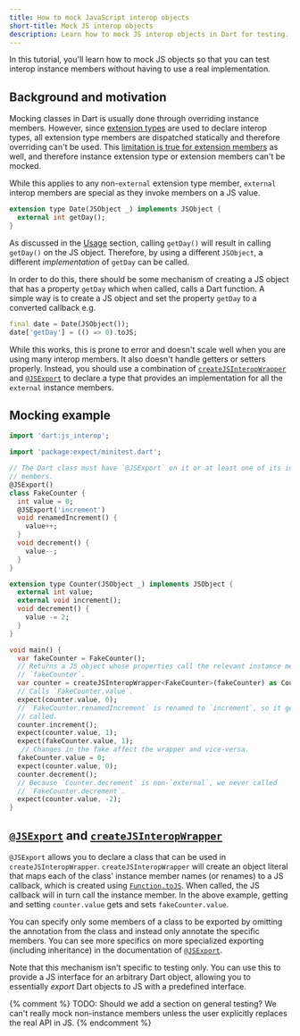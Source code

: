 ```yaml
---
title: How to mock JavaScript interop objects
short-title: Mock JS interop objects
description: Learn how to mock JS interop objects in Dart for testing.
---
```


In this tutorial, you'll learn how to mock JS objects so that you can test
interop instance members without having to use a real implementation.

## Background and motivation

Mocking classes in Dart is usually done through overriding instance members.
However, since [extension types] are used to declare interop types, all
extension type members are dispatched statically and therefore overriding can't
be used. This [limitation is true for extension members] as well, and therefore
instance extension type or extension members can't be mocked.

While this applies to any non-`external` extension type member, `external`
interop members are special as they invoke members on a JS value.

```dart
extension type Date(JSObject _) implements JSObject {
  external int getDay();
}
```

As discussed in the [Usage] section, calling `getDay()` will result in calling
`getDay()` on the JS object. Therefore, by using a different `JSObject`, a
different *implementation* of `getDay` can be called.

In order to do this, there should be some mechanism of creating a JS object that
has a property `getDay` which when called, calls a Dart function. A simple way
is to create a JS object and set the property `getDay` to a converted callback
e.g.

```dart
final date = Date(JSObject());
date['getDay'] = (() => 0).toJS;
```

While this works, this is prone to error and doesn't scale well when you are
using many interop members. It also doesn't handle getters or setters properly.
Instead, you should use a combination of [`createJSInteropWrapper`] and
[`@JSExport`] to declare a type that provides an implementation for all the
`external` instance members.

## Mocking example

```dart
import 'dart:js_interop';

import 'package:expect/minitest.dart';

// The Dart class must have `@JSExport` on it or at least one of its instance
// members.
@JSExport()
class FakeCounter {
  int value = 0;
  @JSExport('increment')
  void renamedIncrement() {
    value++;
  }
  void decrement() {
    value--;
  }
}

extension type Counter(JSObject _) implements JSObject {
  external int value;
  external void increment();
  void decrement() {
    value -= 2;
  }
}

void main() {
  var fakeCounter = FakeCounter();
  // Returns a JS object whose properties call the relevant instance members in
  // `fakeCounter`.
  var counter = createJSInteropWrapper<FakeCounter>(fakeCounter) as Counter;
  // Calls `FakeCounter.value`.
  expect(counter.value, 0);
  // `FakeCounter.renamedIncrement` is renamed to `increment`, so it gets
  // called.
  counter.increment();
  expect(counter.value, 1);
  expect(fakeCounter.value, 1);
   // Changes in the fake affect the wrapper and vice-versa.
  fakeCounter.value = 0;
  expect(counter.value, 0);
  counter.decrement();
  // Because `Counter.decrement` is non-`external`, we never called
  // `FakeCounter.decrement`.
  expect(counter.value, -2);
}
```

## [`@JSExport`] and [`createJSInteropWrapper`]

`@JSExport` allows you to declare a class that can be used in
`createJSInteropWrapper`. `createJSInteropWrapper` will create an object literal
that maps each of the class' instance member names (or renames) to a JS
callback, which is created using [`Function.toJS`]. When called, the JS callback
will in turn call the instance member. In the above example, getting and setting
`counter.value` gets and sets `fakeCounter.value`.

You can specify only some members of a class to be exported by omitting the
annotation from the class and instead only annotate the specific members. You
can see more specifics on more specialized exporting (including inheritance) in
the documentation of [`@JSExport`].

Note that this mechanism isn't specific to testing only. You can use this to
provide a JS interface for an arbitrary Dart object, allowing you to essentially
*export* Dart objects to JS with a predefined interface.

{% comment %}
TODO: Should we add a section on general testing? We can't really mock
non-instance members unless the user explicitly replaces the real API in JS.
{% endcomment %}

[Usage]: /interop/js-interop/usage
[`createJSInteropWrapper`]: {{site.dart-api}}/dart-js_interop/createJSInteropWrapper.html
[`Function.toJS`]: {{site.dart-api}}/dart-js_interop/FunctionToJSExportedDartFunction/toJS.html
[`@JSExport`]: {{site.dart-api}}/dart-js_interop/JSExport-class.html
[limitation is true for extension members]: {{site.repo.dart.org}}/mockito/blob/master/FAQ.md#how-do-i-mock-an-extension-method
[extension types]: /language/extension-types
